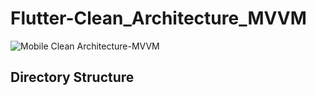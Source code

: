 # Flutter-Clean_Architecture_MVVM

![Mobile Clean Architecture-MVVM](https://user-images.githubusercontent.com/92246475/217406480-b00ef57a-0b31-4bce-8006-c834c21664bc.png)


## Directory Structure

```bash

```
